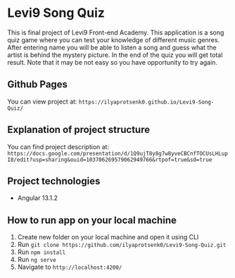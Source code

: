 # Levi9 Song Quiz

This is final project of Levi9 Front-end Academy. This application is a song quiz game where you can test your knowledge of different music genres. After entering name you will be able to listen a song and guess what the artist is behind the mystery picture. In the end of the quiz you will get total result. Note that it may be not easy so you have opportunity to try again.

## Github Pages

You can view project at: `https://ilyaprotsenk0.github.io/Levi9-Song-Quiz/`

## Explanation of project structure

You can find project description at: `https://docs.google.com/presentation/d/1Q9ujT8y8g7w8yveCBCnfTOCUsLHLupI8/edit?usp=sharing&ouid=103706269579062949766&rtpof=true&sd=true`

## Project technologies

- Angular 13.1.2

## How to run app on your local machine

1. Create new folder on your local machine and open it using CLI
2. Run `git clone https://github.com/ilyaprotsenk0/Levi9-Song-Quiz.git`
3. Run `npm install`
4. Run `ng serve`
5. Navigate to `http://localhost:4200/`
